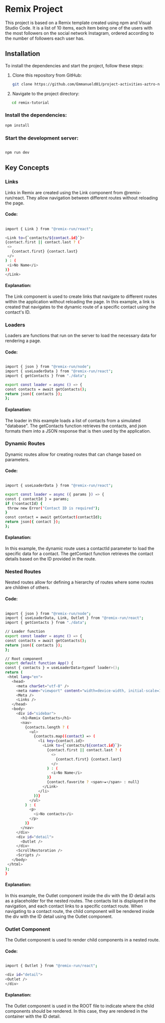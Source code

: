 # Remix Project

This project is based on a Remix template created using npm and Visual Studio Code. It is a list of 10 items, each item being one of the users with the most followers on the social network Instagram, ordered according to the number of followers each user has.

## Installation

To install the dependencies and start the project, follow these steps:

1. Clone this repository from GitHub:
   ```sh
   git clone https://github.com/Emmanueld01/project-activities-aztro-node
   
2. Navigate to the project directory:
```sh
   cd remix-tutorial
```

### Install the dependencies:
   ```sh
   npm install
```


### Start the development server:
   ```sh

npm run dev
```

## Key Concepts
### Links
Links in Remix are created using the Link component from @remix-run/react. They allow navigation between different routes without reloading the page.

#### Code:
   ```sh

import { Link } from "@remix-run/react";

<Link to={`contacts/${contact.id}`}>
  {contact.first || contact.last ? (
    <>
      {contact.first} {contact.last}
    </>
  ) : (
    <i>No Name</i>
  )}
</Link>
```
#### Explanation:
The Link component is used to create links that navigate to different routes within the application without reloading the page. In this example, a link is created that navigates to the dynamic route of a specific contact using the contact's ID.

### Loaders
Loaders are functions that run on the server to load the necessary data for rendering a page.

#### Code:
   ```sh

import { json } from "@remix-run/node";
import { useLoaderData } from "@remix-run/react";
import { getContacts } from "./data";

export const loader = async () => {
  const contacts = await getContacts();
  return json({ contacts });
};
```
#### Explanation:
The loader in this example loads a list of contacts from a simulated "database". The getContacts function retrieves the contacts, and json formats them into a JSON response that is then used by the application.

### Dynamic Routes
Dynamic routes allow for creating routes that can change based on parameters.

#### Code:
   ```sh

import { useLoaderData } from "@remix-run/react";

export const loader = async ({ params }) => {
  const { contactId } = params;
  if (!contactId) {
    throw new Error("Contact ID is required");
  }
  const contact = await getContact(contactId);
  return json({ contact });
};
```
#### Explanation:
In this example, the dynamic route uses a contactId parameter to load the specific data for a contact. The getContact function retrieves the contact details based on the ID provided in the route. 

### Nested Routes
Nested routes allow for defining a hierarchy of routes where some routes are children of others.

#### Code:
   ```sh

import { json } from "@remix-run/node";
import { useLoaderData, Link, Outlet } from "@remix-run/react";
import { getContacts } from "./data";

// Loader function
export const loader = async () => {
  const contacts = await getContacts();
  return json({ contacts });
};

// Root component
export default function App() {
  const { contacts } = useLoaderData<typeof loader>();
  return (
    <html lang="en">
      <head>
        <meta charSet="utf-8" />
        <meta name="viewport" content="width=device-width, initial-scale=1" />
        <Meta />
        <Links />
      </head>
      <body>
        <div id="sidebar">
          <h1>Remix Contacts</h1>
          <nav>
            {contacts.length ? (
              <ul>
                {contacts.map((contact) => (
                  <li key={contact.id}>
                    <Link to={`contacts/${contact.id}`}>
                      {contact.first || contact.last ? (
                        <>
                          {contact.first} {contact.last}
                        </>
                      ) : (
                        <i>No Name</i>
                      )}
                      {contact.favorite ? <span>★</span> : null}
                    </Link>
                  </li>
                ))}
              </ul>
            ) : (
              <p>
                <i>No contacts</i>
              </p>
            )}
          </nav>
        </div>
        <div id="detail">
          <Outlet />
        </div>
        <ScrollRestoration />
        <Scripts />
      </body>
    </html>
  );
}
```
#### Explanation:
In this example, the Outlet component inside the div with the ID detail acts as a placeholder for the nested routes. The contacts list is displayed in the navigation, and each contact links to a specific contact route. When navigating to a contact route, the child component will be rendered inside the div with the ID detail using the Outlet component.

### Outlet Component
The Outlet component is used to render child components in a nested route.

#### Code:
   ```sh

import { Outlet } from "@remix-run/react";

<div id="detail">
  <Outlet />
</div>
```
#### Explanation:
The Outlet component is used in the ROOT file to indicate where the child components should be rendered. In this case, they are rendered in the container with the ID detail.


